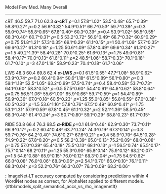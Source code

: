 Model                         Few            Med.            Many         Overall
-----------------  --------------  --------------  --------------  --------------
cRT                          46.5            59.7            71.0            62.3
**_α_‑cRT**
_ρ_=0.1                57.8^1.02^      53.5^0.48^      65.7^0.39^      58.8^0.27^
_ρ_=0.2                56.6^0.82^      54.9^0.51^      66.7^0.53^      59.7^0.38^
_ρ_=0.3                55.0^0.74^      55.8^0.65^      67.8^0.40^      60.3^0.39^
_ρ_=0.4                53.9^1.02^      56.5^0.55^      68.3^0.40^      60.7^0.31^
_ρ_=0.5                53.2^0.72^      56.9^0.49^      68.7^0.32^      60.9^0.29^
_ρ_=0.75               51.8^1.21^      57.3^0.35^      69.1^0.29^      61.1^0.15^
_ρ_=1                  50.4^1.06^      57.7^0.35^      69.6^0.27^      61.3^0.18^
_ρ_=1.25               50.6^1.09^      57.8^0.49^      69.6^0.34^      61.3^0.27^
_ρ_=1.5                49.2^1.39^      58.4^0.28^      70.0^0.25^      61.6^0.13^
_ρ_=1.75               49.0^0.81^      58.4^0.17^      70.0^0.13^      61.6^0.11^
_ρ_=2                  48.5^1.06^      58.7^0.33^      70.1^0.18^      61.7^0.10^
_ρ_=3                  47.0^1.18^      58.9^0.23^      70.4^0.18^      61.7^0.06^
<!--  -->
LWS                          48.3            60.4            69.8            62.4
**_α_‑LWS**
_ρ_=0.1                61.5^0.55^      47.7^1.08^      58.9^0.62^      53.9^0.74^
_ρ_=0.2                60.4^0.94^      50.6^1.18^      61.5^0.89^      56.1^0.80^
_ρ_=0.3                59.1^1.18^      52.5^1.05^      63.2^0.99^      57.5^0.74^
_ρ_=0.4                58.4^0.58^      53.7^0.73^      64.1^0.60^      58.3^0.52^
_ρ_=0.5                57.5^0.60^      54.4^0.91^      64.8^0.62^      58.8^0.64^
_ρ_=0.75               56.5^1.06^      55.6^1.00^      65.9^0.66^      59.7^0.59^
_ρ_=1                  54.4^0.89^      56.9^0.36^      67.0^0.18^      60.5^0.23^
_ρ_=1.25               55.0^0.85^      56.8^0.59^      67.0^0.38^      60.5^0.33^
_ρ_=1.5                53.6^1.16^      57.8^0.76^      67.5^0.49^      60.9^0.41^
_ρ_=1.75               53.1^1.31^      57.9^0.59^      67.8^0.45^      61.1^0.32^
_ρ_=2                  52.1^1.36^      58.5^0.45^      68.3^0.48^      61.4^0.24^
_ρ_=3                  50.7^0.80^      59.1^0.29^      68.8^0.23^      61.7^0.15^
<!--  -->
RIDE                         53.8            66.4            76.3            68.5
**_α_‑RIDE**
_ρ_=0.1                61.6^0.46^      62.9^0.30^      73.7^0.11^      66.9^0.17^
_ρ_=0.2                60.4^0.48^      63.7^0.24^      74.3^0.19^      67.3^0.14^
_ρ_=0.3                59.7^0.76^      64.2^0.40^      74.6^0.27^      67.6^0.21^
_ρ_=0.4                58.9^0.70^      64.5^0.28^      74.9^0.22^      67.8^0.20^
_ρ_=0.5                58.2^0.39^      65.0^0.13^      75.2^0.09^      68.0^0.08^
_ρ_=0.75               57.0^0.39^      65.4^0.18^      75.5^0.13^      68.1^0.13^
_ρ_=1                  56.5^0.74^      65.5^0.17^      75.7^0.14^      68.2^0.11^
_ρ_=1.25               55.3^0.90^      65.8^0.14^      75.9^0.12^      68.2^0.07^
_ρ_=1.5                54.6^0.88^      65.9^0.15^      76.0^0.12^      68.3^0.04^
_ρ_=1.75               54.5^0.62^      66.0^0.08^      76.0^0.06^      68.3^0.06^
_ρ_=2                  54.1^0.70^      66.0^0.10^      76.1^0.11^      68.3^0.04^
_ρ_=3                  52.2^0.76^      66.3^0.07^      76.3^0.09^      68.2^0.06^

: ImageNet‑LT accuracy computed by considering predictions within 4 WordNet nodes as correct, for AlphaNet applied to different models. {#tbl:models_split_semantic4_accs_vs_rho_imagenetlt}
